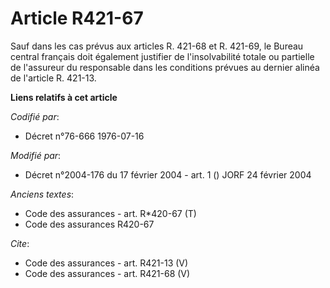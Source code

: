 # Article R421-67

Sauf dans les cas prévus aux articles R. 421-68 et R. 421-69, le Bureau central français doit également justifier de
l'insolvabilité totale ou partielle de l'assureur du responsable dans les conditions prévues au dernier alinéa de l'article
R. 421-13.

**Liens relatifs à cet article**

_Codifié par_:

  - Décret n°76-666 1976-07-16

_Modifié par_:

  - Décret n°2004-176 du 17 février 2004 - art. 1 () JORF 24 février 2004

_Anciens textes_:

  - Code des assurances - art. R*420-67 (T)
  - Code des assurances R420-67

_Cite_:

  - Code des assurances - art. R421-13 (V)
  - Code des assurances - art. R421-68 (V)
